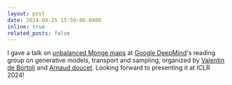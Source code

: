 ```yaml
---
layout: post
date: 2024-04-25 15:59:00-0400
inline: true
related_posts: false
---
```


I gave a talk on [unbalanced Monge maps](https://arxiv.org/pdf/2311.15100.pdf) at [Google DeepMind](https://deepmind.google/)'s reading group on generative models, transport and sampling, organized by [Valentin de Bortoli](https://vdeborto.github.io/) and [Arnaud doucet](https://www.stats.ox.ac.uk/~doucet/). Looking forward to presenting it at ICLR 2024!
